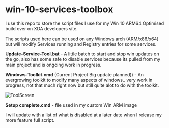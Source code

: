 # win-10-services-toolbox

I use this repo to store the script files I use for my Win 10 ARM64 Optimised build over on XDA developers site.

The scripts used here can be used on any Windows arch (ARM/x86/x64) but will modify Services running and Registry entries
for some services.

**Update-Service-Tool.bat** - A little batch to start and stop win updates on the go, also has some safe to disable services because its 
pulled from my main project and is ongoing work in progress.

**Windows-Toolkit.cmd** (Current Project Big update planned)) - An evergrowing toolkit to modify many aspects of windows.. very work in progress, not that much right now but still quite alot to do with the toolkit.

![ToolScreen](https://github.com/Empyreal96/win-10-services-toolbox/blob/master/Update%20Switch%20Screens/screen.gif)

**Setup complete.cmd** - file used in my custom Win ARM image

I will update with a list of what is disabled at a later date when I release my more feature full script.
